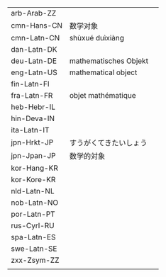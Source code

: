 | | | |
|-|-|-|
| arb-Arab-ZZ |  |  |
| cmn-Hans-CN | 数学对象 |  |
| cmn-Latn-CN | shùxué duìxiàng |  |
| dan-Latn-DK |  |  |
| deu-Latn-DE | mathematisches Objekt |  |
| eng-Latn-US | mathematical object |  |
| fin-Latn-FI |  |  |
| fra-Latn-FR | objet mathématique |  |
| heb-Hebr-IL |  |  |
| hin-Deva-IN |  |  |
| ita-Latn-IT |  |  |
| jpn-Hrkt-JP | すうがくてきたいしょう |  |
| jpn-Jpan-JP | 数学的対象 |  |
| kor-Hang-KR |  |  |
| kor-Kore-KR |  |  |
| nld-Latn-NL |  |  |
| nob-Latn-NO |  |  |
| por-Latn-PT |  |  |
| rus-Cyrl-RU |  |  |
| spa-Latn-ES |  |  |
| swe-Latn-SE |  |  |
| zxx-Zsym-ZZ |  |  |
|  |  |  |